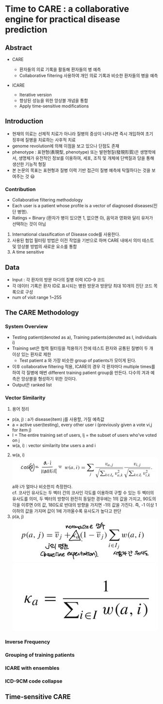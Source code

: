 # Time to CARE : a collaborative engine for practical disease prediction   

## Abstract   
* CARE   
    * 환자들의 의료 기록을 활동해 환자들의 병 예측   
    * Collaborative filtering 사용하여 개인 의료 기록과 비슷한 환자들의 병을 예측   

* ICARE
    * Iterative version   
    * 향상된 성능을 위한 앙상블 개념을 통합   
    * Apply time-sensitive modifications   


## Introduction   
* 현재의 의료는 선제적 치료가 아니라 질병의 증상이 나타나면 즉시 개입하여 초기 징후에 질병을 치료하는 사후적 치료   
* genome revolution에 의해 이점을 보고 있으나 단점도 존재   
* phenotype : 표현형(表現型, phenotype) 또는 발현형질(發現形質)은 생명학에서, 생명체가 유전적인 정보를 이용하여, 세포, 조직 및 개체에 단백질과 당을 통해 생산한 기능적 형질   
* 본 논문의 목표는 표현형과 질병 이력 기반 접근이 질병 예측에 탁월하다는 것을 보여주는 것 :smiley:   
   

### Contribution   
* Collaborative filtering methodology   
* Each user is a patient whose profile is a vector of diagnosed diseases(진단 병명).   
* Ratings = Binary (환자가 병이 있으면 1, 없으면 0), 음악과 영화와 달리 유저가 선택하는 것이 아님   
1. International classification of Disease code를 사용한다.   
2. 사용된 협업 필터링 방법은 이전 작업을 기반으로 하며 CARE 내에서 의미 테스트 및 앙상블 방법의 새로운 요소를 통합   
3. A time sensitive   
   
## Data   
* Input : 각 환자의 방문 마다의 질병 이력 ICD-9 코드   
* 각 데이터 기록은 환자 ID로 표시되는 병원 방문과 방문당 최대 10개의 진단 코드 목록으로 구성   
* num of visit range 1~255  

## The CARE Methodology   
### System Overview   
* Testing patient(denoted as a), Training patients(denoted as I, individuals i)   
* Training set은 협력 필터링을 적용하기 전에 테스트 환자와 공통된 질병이 두 개 이상 있는 환자로 제한    
    * Test patient a 와 가장 비슷한 group of patients가 모이게 된다.   
* 이후 collaborative filtering 적용, ICARE의 경우 각 환자마다 multiple times를 하여 각 질병에 매번 different training patient group을 만든다. 다수의 겨과 예측은 앙상블을 형성하기 위한 것이다.   
* Output은 ranked list   
   
### Vector Similarity   
1. 용어 정리   
* p(a, j) : a가 disease(item) j를 사용할, 가질 예측값   
* a = active user(testing), every other user i (previously given a vote vi,j for item j)   
* I = The entire training set of users, Ij = the subset of users who've voted on j   
* w(a, i) : vector similarity btw users a and i   
2. w(a, i)   
![4.2-1](./4.2-1.jpg)   
a와 i가 얼마나 비슷한지 측정한다.   
cf. 코사인 유사도는 두 벡터 간의 코사인 각도를 이용하여 구할 수 있는 두 벡터의 유사도를 의미, 두 벡터의 방향이 완전히 동일한 경우에는 1의 값을 가지고, 90도의 각을 이루면 0의 값, 180도로 반대의 방향을 가지면 -1의 값을 가진다. 즉, -1 이상 1이하의 값을 가지며 값이 1에 가까울수록 유사도가 높다고 판단   
3. p(a, j)   
![4.2-2](./4.2-2.jpg)   
![4.2-3](./4.2-3.jpg)
### Inverse Frequency   
### Grouping of training patients   
### ICARE with ensembles   
### ICD-9CM code collapse  

## Time-sensitive CARE


